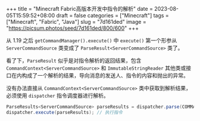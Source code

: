 +++
title = "Minecraft Fabric高版本开发中指令的解析"
date = 2023-08-05T15:59:52+08:00
draft = false
categories = ["Minecraft"]
tags = ["Minecraft", "Fabric", "Java"]
slug = "7d161ded"
image = "https://picsum.photos/seed/7d161ded/800/600"
+++

从 1.19 之后 `getCommandManager().execute()` 中 `execute()` 第一个形参从 `ServerCommandSource` 类变成了 `ParseResult<ServerCommandSource>` 类了。

看了下，`ParseResult` 似乎是对指令解析的返回结果，包含 `CommandContext<ServerCommandSource>` 和 `ImmutableStringReader` 其他类或接口在内构成了一个解析的结果，导向消息的发送人、指令的内容和抛出的异常。

没有办法直接从 `CommandContext<ServerCommandSource>` 类中获取到解析结果，必须使用 `dispatcher` 指令调度器进行解析。

```java
ParseResults<ServerCommandSource> parseResults = dispatcher.parse(COMMAND, context.getSource()); // 对指令进行解析
dispatcher.execute(parseResults); // 执行指令
```